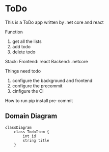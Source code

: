 # ToDo
This is a ToDo app written by .net core and react

Function
1. get all the lists
2. add todo
3. delete todo

Stack:
Frontend: react
Backend: .netcore

Things need todo
1. configure the background and frontend
2. configure the precommit
3. cinfigure the CI

How to run
pip install pre-commit

## Domain Diagram

```mermaid
classDiagram
    class TodoItem {
        int id
        string title
    }
```
